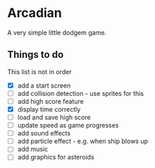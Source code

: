 # Arcadian

A very simple little dodgem game.

## Things to do

This list is not in order

- [x] add a start screen
- [ ] add collision detection - use sprites for this
- [ ] add high score feature
- [x] display time correctly
- [ ] load and save high score
- [ ] update speed as game progresses
- [ ] add sound effects
- [ ] add particle effect - e.g. when ship blows up
- [ ] add music
- [ ] add graphics for asteroids

